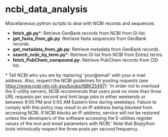 # ncbi_data_analysis
Miscellaneous python scripts to deal with NCBI records and sequences

* **fetch_gb.py**\*: Retrieve GenBank records from NCBI from GI list.
* **get_fasta_from_gb.py**: Retrieve fasta sequences from GenBank records.
* **get_metadata_from_gb.py**: Retrieve metadata from GenBank records.
* **search_ncbi_by_term.py**\*: Retrieve GI list from NCBI from Entrez terms.
* **fetch_PubChem_compound.py**: Retrieve PubChem records from CID list.

\* Tell NCBI who you are by replacing 'your@email' with your e-mail address. Also, respect the NCBI guidelines for posting requests (see https://www.ncbi.nlm.nih.gov/books/NBK25497): 'In order not to overload the E-utility servers, NCBI recommends that users post no more than three URL requests per second and limit large jobs to either weekends or between 9:00 PM and 5:00 AM Eastern time during weekdays. Failure to comply with this policy may result in an IP address being blocked from accessing NCBI. If NCBI blocks an IP address, service will not be restored unless the developers of the software accessing the E-utilities register values of the tool and email parameters with NCBI.' Note that Biopython tools intrinsically respect the three posts per second frequency.

